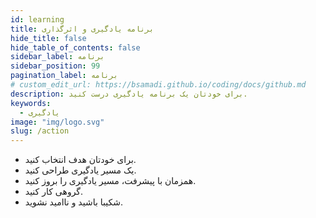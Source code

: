 ```yaml
---
id: learning
title: برنامه یادگیری و اثرگذاری
hide_title: false
hide_table_of_contents: false
sidebar_label: برنامه
sidebar_position: 99
pagination_label: برنامه
# custom_edit_url: https://bsamadi.github.io/coding/docs/github.md
description: برای خودتان یک برنامه یادگیری درست کنید.
keywords:
  - یادگیری
image: "img/logo.svg"
slug: /action
---
```


- برای خودتان هدف انتخاب کنید. 
- یک مسیر یادگیری طراحی کنید.
- همزمان با پیشرفت، مسیر یادگیری را بروز کنید.
- گروهی کار کنید.
- شکیبا باشید و ناامید نشوید.
